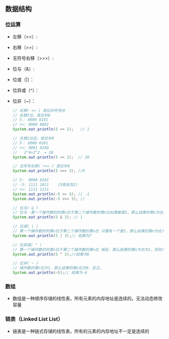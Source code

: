## 数据结构

### 位运算
- 左移（<<）:

- 右移（>>）:

- 无符号右移（>>>）:

- 位与（&）:

- 位或（|）：

- 位异或（^）：

- 位非（~）：

  ```java
  // 右移( >> ) 高位补符号位
  // 右移2位，高位补0
  // 5： 0000 0101
  // >>: 0000 0001
  System.out.println(5 >> 2);   // 1
  
  // 左移2位后，低位补0
  // 5： 0000 0101
  // <<: 0001 0100
  //   2^4+2^2  = 20
  System.out.println(5 << 2);  // 20
  
  // 无符号右移( >>> ) 高位补0
  System.out.println(5 >>> 3); //0
  
  // 5:  0000 0101
  // -5: 1111 1011    (5取反加1)
  // >>: 1111 1111
  System.out.println(-5 >> 3); // -1
  System.out.println(-5 >>> 3); //
  
  // 位与( & )
  // 位与：第一个操作数的的第n位于第二个操作数的第n位如果都是1，那么结果的第n为也为1，否则为0
  System.out.println(5 & 3); // 1
  
  // 位或( | )
  // 第一个操作数的的第n位于第二个操作数的第n位 只要有一个是1，那么结果的第n为也为1，否则为0
  System.out.println(5 | 3);// 结果为7
  
  // 位异或( ^ )
  // 第一个操作数的的第n位于第二个操作数的第n位 相反，那么结果的第n为也为1，否则为0
  System.out.println(5 ^ 3);//结果为6
  
  // 位非( ~ )
  // 操作数的第n位为1，那么结果的第n位为0，反之。
  System.out.println(~5);// 结果为-6
  ```

### 数组
- 数组是一种顺序存储的线性表，所有元素的内存地址是连续的。无法动态修改容量

### 链表（Linked List List）
- 链表是一种链式存储的线性表，所有的元素的内存地址不一定是连续的
